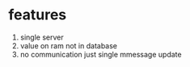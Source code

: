 # features
1. single server
2. value on ram not in database
3. no communication just single mmessage update

